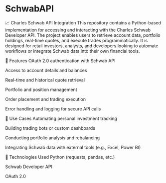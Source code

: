 # SchwabAPI
📈 Charles Schwab API Integration
This repository contains a Python-based implementation for accessing and interacting with the Charles Schwab Developer API. The project enables users to retrieve account data, portfolio holdings, real-time quotes, and execute trades programmatically. It is designed for retail investors, analysts, and developers looking to automate workflows or integrate Schwab data into their own financial tools.

🔧 Features
OAuth 2.0 authentication with Schwab API

Access to account details and balances

Real-time and historical quote retrieval

Portfolio and position management

Order placement and trading execution

Error handling and logging for secure API calls

🚀 Use Cases
Automating personal investment tracking

Building trading bots or custom dashboards

Conducting portfolio analysis and rebalancing

Integrating Schwab data with external tools (e.g., Excel, Power BI)

🧠 Technologies Used
Python (requests, pandas, etc.)

Schwab Developer API

OAuth 2.0
